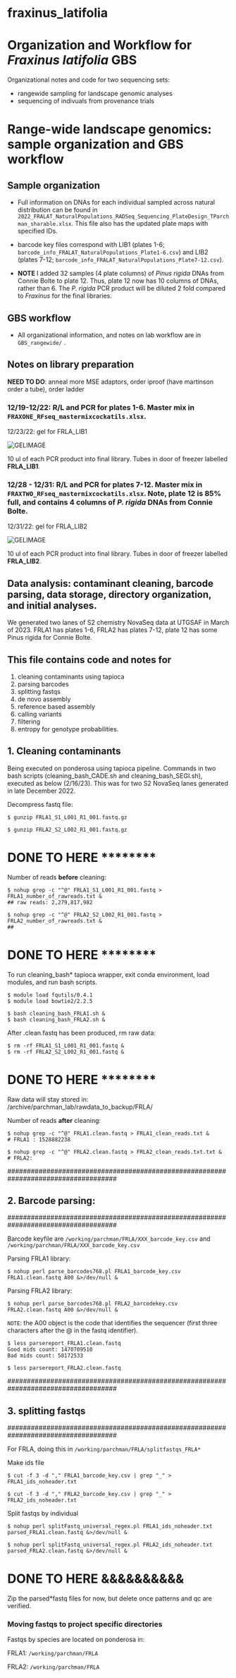 # fraxinus_latifolia
# Organization and Workflow for *Fraxinus latifolia* GBS 
Organizational notes and code for two sequencing sets:
- rangewide sampling for landscape genomic analyses
- sequencing of indivuals from provenance trials

# Range-wide landscape genomics: sample organization and GBS workflow 

## Sample organization
- Full information on DNAs for each individual sampled across natural distribution can be found in `2022_FRALAT_NaturalPopulations_RADSeq_Sequencing_PlateDesign_TParchman_sharable.xlsx`. This file also has the updated plate maps with specified IDs.

- barcode key files correspond with LIB1 (plates 1-6; `barcode_info_FRALAT_NaturalPopulations_Plate1-6.csv`) and LIB2 (plates 7-12; `barcode_info_FRALAT_NaturalPopulations_Plate7-12.csv`).

- **NOTE** I added 32 samples (4 plate columns) of *Pinus rigida* DNAs from Connie Bolte to plate 12. Thus, plate 12 now has 10 columns of DNAs, rather than 6. The *P. rigida* PCR product will be diluted 2 fold compared to *Fraxinus* for the final libraries.

## GBS workflow

- All organizational information, and notes on lab workflow are in `GBS_rangewide/` .

## Notes on library preparation

**NEED TO DO**: anneal more MSE adaptors, order iproof (have martinson order a tube), order ladder

### 12/19-12/22: R/L and PCR for plates 1-6. Master mix in `FRAXONE_RFseq_mastermixcockatils.xlsx`.

12/23/22: gel for FRLA_LIB1
 
![GELIMAGE](md_images/FRLA_LIB1_GEL.jpg)

10 ul of each PCR product into final library. Tubes in door of freezer labelled **FRLA_LIB1**.

### 12/28 - 12/31: R/L and PCR for plates 7-12. Master mix in `FRAXTWO_RFseq_mastermixcockatils.xlsx`. Note, plate 12 is 85% full, and contains 4 columns of *P. rigida* DNAs from Connie Bolte.

12/31/22: gel for FRLA_LIB2
 
![GELIMAGE](md_images/FRLA2_gel.jpg)

10 ul of each PCR product into final library. Tubes in door of freezer labelled **FRLA_LIB2**.



## Data analysis: contaminant cleaning, barcode parsing, data storage, directory organization, and initial analyses.

We generated two lanes of S2 chemistry NovaSeq data at UTGSAF in March of 2023. FRLA1 has plates 1-6, FRLA2 has plates 7-12, plate 12 has some Pinus rigida for Connie Bolte.



## This file contains code and notes for
1) cleaning contaminants using tapioca
2) parsing barcodes
3) splitting fastqs 
4) de novo assembly
5) reference based assembly
6) calling variants
7) filtering
8) entropy for genotype probabilities.

## 1. Cleaning contaminants

Being executed on ponderosa using tapioca pipeline. Commands in two bash scripts (cleaning_bash_CADE.sh and cleaning_bash_SEGI.sh), executed as below (2/16/23). This was for two S2 NovaSeq lanes generated in late December 2022.

Decompress fastq file:

    $ gunzip FRLA1_S1_L001_R1_001.fastq.gz

    $ gunzip FRLA2_S2_L002_R1_001.fastq.gz

# DONE TO HERE ********
Number of reads **before** cleaning:

    $ nohup grep -c "^@" FRLA1_S1_L001_R1_001.fastq > FRLA1_number_of_rawreads.txt &
    ## raw reads: 2,279,817,982

    $ nohup grep -c "^@" FRLA2_S2_L002_R1_001.fastq > FRLA2_number_of_rawreads.txt &
    ## 
# DONE TO HERE ********


To run cleaning_bash* tapioca wrapper, exit conda environment, load modules, and run bash scripts.

    $ module load fqutils/0.4.1
    $ module load bowtie2/2.2.5
    
    $ bash cleaning_bash_FRLA1.sh &
    $ bash cleaning_bash_FRLA2.sh &


After .clean.fastq has been produced, rm raw data:

    $ rm -rf FRLA1_S1_L001_R1_001.fastq &
    $ rm -rf FRLA2_S2_L002_R1_001.fastq &

# DONE TO HERE ********

Raw data will stay stored in: /archive/parchman_lab/rawdata_to_backup/FRLA/

Number of reads **after** cleaning:


    $ nohup grep -c "^@" FRLA1.clean.fastq > FRLA1_clean_reads.txt &
    # FRLA1 : 1528882238

    $ nohup grep -c "^@" FRLA2.clean.fastq > FRLA2_clean_reads.txt.txt &
    # FRLA2: 

####################################################################################
## 2. Barcode parsing:
####################################################################################

Barcode keyfile are `/working/parchman/FRLA/XXX_barcode_key.csv` and `/working/parchman/FRLA/XXX_barcode_key.csv`

Parsing FRLA1 library:

    $ nohup perl parse_barcodes768.pl FRLA1_barcode_key.csv FRLA1.clean.fastq A00 &>/dev/null &


Parsing FRLA2 library:

    $ nohup perl parse_barcodes768.pl FRLA2_barcodekey.csv FRLA2.clean.fastq A00 &>/dev/null &



`NOTE`: the A00 object is the code that identifies the sequencer (first three characters after the @ in the fastq identifier).

    $ less parsereport_FRLA1.clean.fastq
    Good mids count: 1470709510
    Bad mids count: 58172533

    $ less parsereport_FRLA2.clean.fastq
    



####################################################################################
## 3. splitting fastqs
####################################################################################

For FRLA, doing this in `/working/parchman/FRLA/splitfastqs_FRLA*`

Make ids file

    $ cut -f 3 -d "," FRLA1_barcode_key.csv | grep "_" > FRLA1_ids_noheader.txt

    $ cut -f 3 -d "," FRLA2_barcode_key.csv | grep "_" > FRLA2_ids_noheader.txt


Split fastqs by individual

    $ nohup perl splitFastq_universal_regex.pl FRLA1_ids_noheader.txt parsed_FRLA1.clean.fastq &>/dev/null &

    $ nohup perl splitFastq_universal_regex.pl FRLA2_ids_noheader.txt parsed_FRLA2.clean.fastq &>/dev/null &

# DONE TO HERE &&&&&&&&&&


Zip the parsed*fastq files for now, but delete once patterns and qc are verified.

### Moving fastqs to project specific directories

Fastqs by species are located on ponderosa in:

FRLA1:
`/working/parchman/FRLA`

FRLA2:
`/working/parchman/FRLA`

